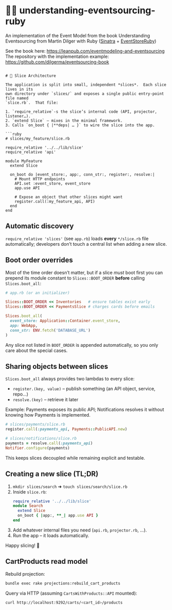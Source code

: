 
# 🧑‍💻 understanding-eventsourcing-ruby

An implementation of the Event Model from the book Understanding Eventsourcing from Martin Dilger with Ruby ([Sinatra](https://sinatrarb.com/) + [EventStoreRuby](https://github.com/gazpachoteam/eventstore-ruby))

See the book here: https://leanpub.com/eventmodeling-and-eventsourcing
The repository with the implementation example: https://github.com/dilgerma/eventsourcing-book
```

# 🧩 Slice Architecture

The application is split into small, independent *slices*.  Each slice lives in its
own directory under `slices/` and exposes a single public entry-point file named
`slice.rb`.  That file:

1. `require_relative`-s the slice’s internal code (API, projector, listener…).
2. `extend Slice` – mixes in the minimal framework.
3. Calls `on_boot { |**deps| … }` to wire the slice into the app.

```ruby
# slices/my_feature/slice.rb

require_relative '../../lib/slice'
require_relative 'api'

module MyFeature
  extend Slice

  on_boot do |event_store:, app:, conn_str:, register:, resolve:|
    # Mount HTTP endpoints
    API.set :event_store, event_store
    app.use API

    # Expose an object that other slices might want
    register.call(:my_feature_api, API)
  end
end
```

## Automatic discovery

`require_relative 'slices'` (see `app.rb`) loads **every** `*/slice.rb` file
automatically; developers don’t touch a central list when adding a new slice.

## Boot order overrides

Most of the time order doesn’t matter, but if a slice *must* boot first you can
prepend its module constant to `Slices::BOOT_ORDER` **before** calling
`Slices.boot_all`:

```ruby
# app.rb (or an initializer)

Slices::BOOT_ORDER << Inventories   # ensure tables exist early
Slices::BOOT_ORDER << PaymentsSlice # charges cards before emails

Slices.boot_all(
  event_store: Application::Container.event_store,
  app: WebApp,
  conn_str: ENV.fetch('DATABASE_URL')
)
```

Any slice not listed in `BOOT_ORDER` is appended automatically, so you only care
about the special cases.

## Sharing objects between slices

`Slices.boot_all` always provides two lambdas to every slice:

* `register.(key, value)` – publish something (an API object, service, repo…)
* `resolve.(key)` – retrieve it later

Example: Payments exposes its public API; Notifications resolves it without
knowing how Payments is implemented.

```ruby
# slices/payments/slice.rb
register.call(:payments_api, Payments::PublicAPI.new)

# slices/notifications/slice.rb
payments = resolve.call(:payments_api)
Notifier.configure(payments)
```

This keeps slices decoupled while remaining explicit and testable.

## Creating a new slice (TL;DR)

1. `mkdir slices/search`  ➜  `touch slices/search/slice.rb`
2. Inside `slice.rb`:
   ```ruby
   require_relative '../../lib/slice'
   module Search
     extend Slice
     on_boot { |app:, **_| app.use API }
   end
   ```
3. Add whatever internal files you need (`api.rb`, `projector.rb`, …).
4. Run the app – it loads automatically.

Happy slicing! 🎉 

## CartProducts read model

Rebuild projection:
```bash
bundle exec rake projections:rebuild_cart_products
```

Query via HTTP (assuming `CartsWithProducts::API` mounted):
```bash
curl http://localhost:9292/carts/<cart_id>/products